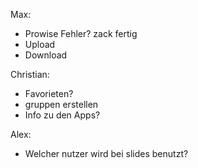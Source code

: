 Max:
* Prowise Fehler? zack fertig
* Upload
* Download

Christian:
* Favorieten?
* gruppen erstellen
* Info zu den Apps?


Alex:
* Welcher nutzer wird bei slides benutzt?
